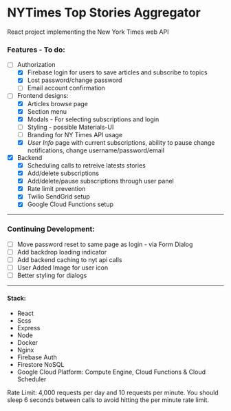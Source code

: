 # NYTimes Top Stories Aggregator
React project implementing the New York Times web API
### Features - To do:
- [ ] Authorization
  * [x] Firebase login for users to save articles and subscribe to topics
  * [x] Lost password/change password
  * [ ] Email account confirmation
- [ ] Frontend designs:
  * [x] Articles browse page
  * [x] Section menu
  * [x] Modals - For selecting subscriptions and login
  * [ ] Styling - possible Materials-UI
  * [ ] Branding for NY Times API usage
  * [x] _User Info_ page with current subscriptions, ability to pause change notifications, change username/password/email 
- [x] Backend
  * [x] Scheduling calls to retreive latests stories
  * [x] Add/delete subscriptions
  * [x] Add/delete/pause subscriptions through user panel
  * [x] Rate limit prevention
  * [x] Twilio SendGrid setup
  * [x] Google Cloud Functions setup
------------------------
### Continuing Development:
  * [ ] Move password reset to same page as login - via Form Dialog
  * [ ] Add backdrop loading indicator 
  * [ ] Add backend caching to nyt api calls
  * [ ] User Added Image for user icon
  * [ ] Better styling for dialogs
------------------------
#### Stack:
- React
- Scss
- Express
- Node
- Docker
- Nginx
- Firebase Auth
- Firestore NoSQL
- Google Cloud Platform: Compute Engine, Cloud Functions & Cloud Scheduler

Rate Limit: 4,000 requests per day and 10 requests per minute. You should sleep 6 seconds between calls to avoid hitting the per minute rate limit.
